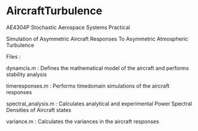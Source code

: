 # AircraftTurbulence
AE4304P Stochastic Aerospace Systems Practical

Simulation of Asymmetric Aircraft Responses To Asymmetric Atmospheric Turbulence


Files : 

dynamcis.m : Defines the mathematical model of the aircraft and performs stability analysis

timeresponses.m : Performs timedomain simulations of the aircraft responses

spectral_analysis.m : Calculates analytical and experimental Power Spectral Densities of Aircraft states

variance.m : Calculates the variances in the aircraft responses
